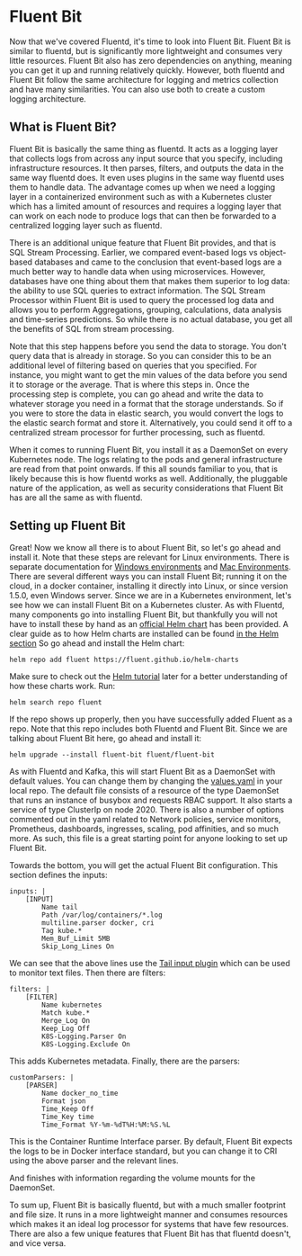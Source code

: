 # Fluent Bit

Now that we've covered Fluentd, it's time to look into Fluent Bit. Fluent Bit is similar to fluentd, but is significantly more lightweight and consumes very little resources. Fluent Bit also has zero dependencies on anything, meaning you can get it up and running relatively quickly. However, both fluentd and Fluent Bit follow the same architecture for logging and metrics collection and have many similarities. You can also use both to create a custom logging architecture.

## What is Fluent Bit?

Fluent Bit is basically the same thing as fluentd. It acts as a logging layer that collects logs from across any input source that you specify, including infrastructure resources. It then parses, filters, and outputs the data in the same way fluentd does. It even uses plugins in the same way fluentd uses them to handle data. The advantage comes up when we need a logging layer in a containerized environment such as with a Kubernetes cluster which has a limited amount of resources and requires a logging layer that can work on each node to produce logs that can then be forwarded to a centralized logging layer such as fluentd.

There is an additional unique feature that Fluent Bit provides, and that is SQL Stream Processing. Earlier, we compared event-based logs vs object-based databases and came to the conclusion that event-based logs are a much better way to handle data when using microservices. However, databases have one thing about them that makes them superior to log data: the ability to use SQL queries to extract information. The SQL Stream Processor within Fluent Bit is used to query the processed log data and allows you to perform Aggregations, grouping, calculations, data analysis and time-series predictions. So while there is no actual database, you get all the benefits of SQL from stream processing.

Note that this step happens before you send the data to storage. You don't query data that is already in storage. So you can consider this to be an additional level of filtering based on queries that you specified. For instance, you might want to get the min values of the data before you send it to storage or the average. That is where this steps in. Once the processing step is complete, you can go ahead and write the data to whatever storage you need in a format that the storage understands. So if you were to store the data in elastic search, you would convert the logs to the elastic search format and store it. Alternatively, you could send it off to a centralized stream processor for further processing, such as fluentd.

When it comes to running Fluent Bit, you install it as a DaemonSet on every Kubernetes node. The logs relating to the pods and general infrastructure are read from that point onwards. If this all sounds familiar to you, that is likely because this is how fluentd works as well. Additionally, the pluggable nature of the application, as well as security considerations that Fluent Bit has are all the same as with fluentd. 

## Setting up Fluent Bit

Great! Now we know all there is to about Fluent Bit, so let's go ahead and install it. Note that these steps are relevant for Linux environments. There is separate documentation for [Windows environments](https://docs.fluentbit.io/manual/installation/kubernetes#windows-deployment) and [Mac Environments](https://docs.fluentbit.io/manual/installation/macos). There are several different ways you can install Fluent Bit; running it on the cloud, in a docker container, installing it directly into Linux, or since version 1.5.0, even Windows server. Since we are in a Kubernetes environment, let's see how we can install Fluent Bit on a Kubernetes cluster. As with Fluentd, many components go into installing Fluent Bit, but thankfully you will not have to install these by hand as an [official Helm chart](https://github.com/fluent/helm-charts) has been provided. A clear guide as to how Helm charts are installed can be found [in the Helm section](../Helm101/installing-a-chart.md) So go ahead and install the Helm chart:

```
helm repo add fluent https://fluent.github.io/helm-charts
```

Make sure to check out the [Helm tutorial](../Helm101/what-is-helm.md) later for a better understanding of how these charts work. Run:

```
helm search repo fluent
```

If the repo shows up properly, then you have successfully added Fluent as a repo. Note that this repo includes both Fluentd and Fluent Bit. Since we are talking about Fluent Bit here, go ahead and install it:

```
helm upgrade --install fluent-bit fluent/fluent-bit
```

As with Fluentd and Kafka, this will start Fluent Bit as a DaemonSet with default values. You can change them by changing the [values.yaml](https://github.com/fluent/helm-charts/blob/master/charts/fluent-bit/values.yaml) in your local repo. The default file consists of a resource of the type DaemonSet that runs an instance of busybox and requests RBAC support. It also starts a service of type ClusterIp on node 2020. There is also a number of options commented out in the yaml related to Network policies, service monitors, Prometheus, dashboards, ingresses, scaling, pod affinities, and so much more. As such, this file is a great starting point for anyone looking to set up Fluent Bit. 

Towards the bottom, you will get the actual Fluent Bit configuration. This section defines the inputs:

```
inputs: |
    [INPUT]
        Name tail
        Path /var/log/containers/*.log
        multiline.parser docker, cri
        Tag kube.*
        Mem_Buf_Limit 5MB
        Skip_Long_Lines On
```

We can see that the above lines use the [Tail input plugin](https://docs.fluentbit.io/manual/v/1.0/input/tail) which can be used to monitor text files. Then there are filters:

```
filters: |
    [FILTER]
        Name kubernetes
        Match kube.*
        Merge_Log On
        Keep_Log Off
        K8S-Logging.Parser On
        K8S-Logging.Exclude On
```

This adds Kubernetes metadata. Finally, there are the parsers:

```
customParsers: |
    [PARSER]
        Name docker_no_time
        Format json
        Time_Keep Off
        Time_Key time
        Time_Format %Y-%m-%dT%H:%M:%S.%L
```

This is the Container Runtime Interface parser. By default, Fluent Bit expects the logs to be in Docker interface standard, but you can change it to CRI using the above parser and the relevant lines. 

And finishes with information regarding the volume mounts for the DaemonSet.

To sum up, Fluent Bit is basically fluentd, but with a much smaller footprint and file size. It runs in a more lightweight manner and consumes resources which makes it an ideal log processor for systems that have few resources. There are also a few unique features that Fluent Bit has that fluentd doesn't, and vice versa.